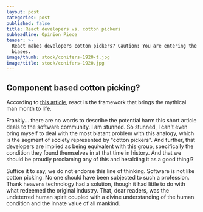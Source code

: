```yaml
---
layout: post
categories: post
published: false
title: React developers vs. cotton pickers
subheadline: Opinion Piece
teaser: >-
  React makes developers cotton pickers? Caution: You are entering the land of
  biases.
image/thumb: stock/conifers-1920-t.jpg
image/title: stock/conifers-1920.jpg
---
```

## Component based cotton picking?

According to [this article](https://hackernoon.com/react-and-the-mythical-man-month-5ac12ba91f34), react is the framework that brings the mythical man month to life.

Frankly... there are no words to describe the potential harm this short article deals to the software community. I am stunned. So stunned, I can't even bring myself to deal with the most blatant problem with this analogy, which is the segment of society represented by "cotton pickers". And further, that developers are implied as being equivalent with this group, specifically the condition they found themselves in at that time in history. And that we should be proudly proclaming any of this and heralding it as a good thing!?

Suffice it to say, we do not endorse this line of thinking. Software is not like cotton picking. No one should have been subjected to such a profession. Thank heavens technology had a solution, though it had little to do with what redeemed the original industry. That, dear readers, was the undeterred human spirit coupled with a divine understanding of the human condition and the innate value of all mankind.